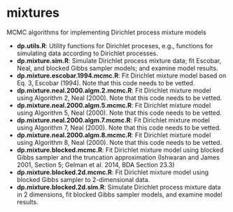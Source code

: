 # mixtures

MCMC algorithms for implementing Dirichlet process mixture models

- **dp.utils.R**: Utility functions for Dirichlet proceses, e.g., functions for simulating data according to Dirichlet processes.
- **dp.mixture.sim.R**: Simulate Dirichlet process mixture data; fit Escobar, Neal, and blocked Gibbs sampler models; and examine model results. 
- **dp.mixture.escobar.1994.mcmc.R**: Fit Dirichlet mixture model based on Eq. 3, Escobar (1994). Note that this code needs to be vetted.
- **dp.mixture.neal.2000.algm.2.mcmc.R**: Fit Dirichlet mixture model using Algorithm 2, Neal (2000). Note that this code needs to be vetted.
- **dp.mixture.neal.2000.algm.5.mcmc.R**: Fit Dirichlet mixture model using Algorithm 5, Neal (2000). Note that this code needs to be vetted.
- **dp.mixture.neal.2000.algm.7.mcmc.R**: Fit Dirichlet mixture model using Algorithm 7, Neal (2000). Note that this code needs to be vetted.
- **dp.mixture.neal.2000.algm.8.mcmc.R**: Fit Dirichlet mixture model using Algorithm 8, Neal (2000). Note that this code needs to be vetted.
- **dp.mixture.blocked.mcmc.R**: Fit Dirichlet mixture model using blocked Gibbs sampler and the truncation approximation (Ishwaran and James 2001, Section 5; Gelman et al. 2014, BDA Section 23.3)
- **dp.mixture.blocked.2d.mcmc.R**: Fit Dirichlet mixture model using blocked Gibbs sampler to 2-dimensional data.
- **dp.mixture.blocked.2d.sim.R**: Simulate Dirichlet process mixture data in 2 dimensions, fit blocked Gibbs sampler models, and examine model results. 